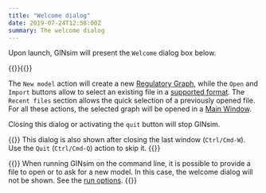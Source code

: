 ```yaml
---
title: "Welcome dialog"
date: 2019-07-24T12:58:00Z
summary: The welcome dialog
---
```



Upon launch, GINsim will present the ``Welcome`` dialog box below.

{{<fig src="welcome.png" title="The Welcome dialog shown on startup">}}{{</fig>}}

The ``New model`` action will create a new [Regulatory Graph](../../lrg),
while the ``Open`` and ``Import`` buttons allow to select an existing file
in a [supported format](../../formats).
The ``Recent files`` section allows the quick selection of a previously opened file.
For all these actions, the selected graph will be opened in a [Main Window](../main-window).


Closing this dialog or activating the ``quit`` button will stop GINsim.


{{<notice>}}
This dialog is also shown after closing the last window (``Ctrl/Cmd-W``). Use the ``Quit`` (``Ctrl/Cmd-Q``) action to skip it.
{{</notice>}}

{{<notice>}}
When running GINsim on the command line, it is possible to provide a file to open or to
ask for a new model. In this case, the welcome dialog will not be shown. See the [run options](../../installation).
{{</notice>}}

